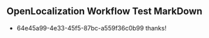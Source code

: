## OpenLocalization Workflow Test MarkDown
* 64e45a99-4e33-45f5-87bc-a559f36c0b99 thanks!

<!--HONumber=Feb17_HO2-->


